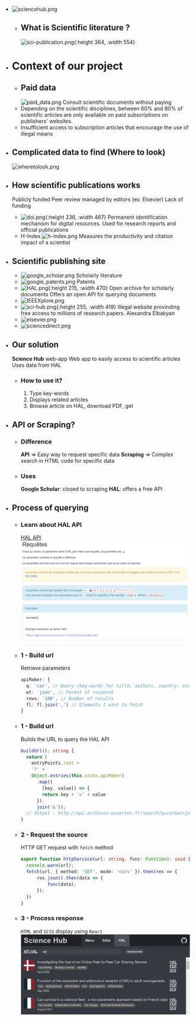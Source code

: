 - ![sciencehub.png](./assets/sciencehub_1652346620872_0.png)
	- ## What is Scientific literature ?
	  ![sci-publication.png](./assets/sci-publication_1652346666026_0.png){:height 364, :width 554}
- # Context of our project
	- ## Paid data
	  ![paid_data.png](./assets/paid_data_1652346687986_0.png) 
	  Consult scientific documents without paying
	- Depending on the scientific disciplines, between 60% and 80% of scientific articles are only available on paid subscriptions on publishers' websites.
	- Insufficient access to subscription articles that encourage the use of illegal means
- ## Complicated data to find (Where to look)
  ![wheretolook.png](./assets/wheretolook_1652346769606_0.png)
- ## How scientific publications works
  Publicly funded
  Peer review managed by editors (ex: Elsevier)
  Lack of funding
	- ![doi.png](./assets/doi_1652346711207_0.png){:height 236, :width 467}
	  Permanent identification mechanism for digital resources.
	  Used for research reports and official publications
	- H-Index
	  ![h-index.png](./assets/h-index_1652346720453_0.png)
	  Measures the productivity and citation impact of a scientist
- ## Scientific publishing site
	- ![google_scholar.png](./assets/google_scholar_1652346811890_0.png)
	  Scholarly literature
	- ![google_patents.png](./assets/google_patents_1652346836535_0.png)
	  Patents
	- ![HAL.png](./assets/HAL_1652346849186_0.png){:height 215, :width 470}
	  Open archive for scholarly documents
	  Offers an open API for querying documents
	- ![IEEEXplore.png](./assets/IEEEXplore_1652346859699_0.png)
	- ![sci-hub.png](./assets/sci-hub_1652347159897_0.png){:height 255, :width 419}
	  Illegal website provinding free access to millions of research papers.
	  Alexandra Elbakyan
	- ![elsevier.png](./assets/elsevier_1652346867490_0.png)
	- ![sciencedirect.png](./assets/sciencedirect_1652346875620_0.png)
- ## Our solution
  **Science Hub** web-app
  Web app to easily access to scientific articles
    Uses data from HAL
  - ### How to use it?
    1) Type key-words
    2) Displays related articles
    3) Browse article on HAL, download PDF, get
- ## API or Scraping?
  - ### Difference
    **API** => Easy way to request specific data
    **Scraping** => Complex search in HTML code for specific data
  - ### Uses
    **Google Scholar**: closed to scraping
    **HAL**: offers a free API

- ## Process of querying
  - ### Learn about HAL API
    [HAL API](https://api.archives-ouvertes.fr/docs/search)
    ![sciencedirect.png](./assets/hal_api.png)
  - ### 1 - Build url
    Retrieve parameters
    ```ts
    apiMaker: {
      q: 'car', // Query (key-words for title, authors, country, etc.)
      wt: 'json', // Format of response
      rows: '100', // Number of results
      fl: fl.join(',') // Elements I want to fetch
    }
    ```
  - ### 1 - Build url
    Builds the URL to query the HAL API
    ```ts
    buildUrl(): string {
      return (
        entryPoints.root +
        '?' +
        Object.entries(this.state.apiMaker)
          .map((
            [key, value]) => {
            return key + '=' + value
          }).
          join('&'));
      // Output : http://api.archives-ouvertes.fr/search?q=car&wt=json&rows=100&fl=[...]
    }
    ```
  - ### 2 - Request the source
    HTTP GET request with `fetch` method
    ```ts
    export function httpService(url: string, func: Function): void {
      console.warn(url);
      fetch(url, { method: 'GET', mode: 'cors' }).then(res => {
          res.json().then(data => {
              func(data);
          });
      })
    }
    ```
  - ### 3 - Process response
    `HTML` and `SCSS` display using `React`
    ![sciencedirect.png](./assets/science_hub_demo.png)